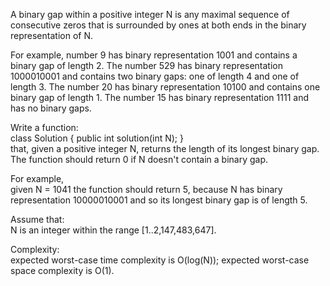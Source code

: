 A binary gap within a positive integer N is any maximal sequence of consecutive zeros that is surrounded by ones at both ends in the binary representation of N.

For example, number 9 has binary representation 1001 and contains a binary gap of length 2. The number 529 has binary representation 1000010001 and contains two binary gaps: one of length 4 and one of length 3. The number 20 has binary representation 10100 and contains one binary gap of length 1. The number 15 has binary representation 1111 and has no binary gaps.

Write a function:  
class Solution { public int solution(int N); }  
that, given a positive integer N, returns the length of its longest binary gap. The function should return 0 if N doesn't contain a binary gap.

For example,  
given N = 1041 the function should return 5, because N has binary representation 10000010001 and so its longest binary gap is of length 5.

Assume that:  
N is an integer within the range [1..2,147,483,647].

Complexity:  
expected worst-case time complexity is O(log(N));
expected worst-case space complexity is O(1).
